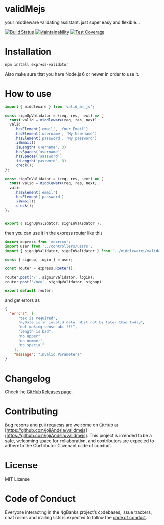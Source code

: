 # validMejs 
your middleware validating assistant. just super easy and flexible...

[![Build Status](https://www.travis-ci.org/JojiAndela/validMejs.svg?branch=develop)](https://www.travis-ci.org/JojiAndela/validMejs) [![Maintainability](https://api.codeclimate.com/v1/badges/5de500b6c2c9c3a07f35/maintainability)](https://codeclimate.com/github/JojiAndela/validMejs/maintainability) [![Test Coverage](https://api.codeclimate.com/v1/badges/5de500b6c2c9c3a07f35/test_coverage)](https://codeclimate.com/github/JojiAndela/validMejs/test_coverage)


# Installation
```bash
npm install express-validator
```
Also make sure that you have Node.js 6 or newer in order to use it.

# How to use

```javascript
import { middleware } from 'valid_me_js';

const signUpValidator = (req, res, next) => {
  const valid = middleware(req, res, next);
  valid
    .hasElement('email', 'Your Email')
    .hasElement('username', 'My Username')
    .hasElement('password', 'My password')
    .isEmail()
    .isLength('username', 3)
    .hasSpaces('username')
    .hasSpaces('password')
    .isLength('password', 8)
    .check();
};

const signInValidator = (req, res, next) => {
  const valid = middleware(req, res, next);
  valid
    .hasElement('email')
    .hasElement('password')
    .isEmail()
    .check();
};


export { signUpValidator, signInValidator };

```
then you can use it in the express router like this

``` javascript
import express from 'express';
import user from '../controllers/users';
import { signUpValidator, signInValidator } from '../middlewares/validator';

const { signup, login } = user;

const router = express.Router();

router.post('/', signInValidator, login);
router.post('/new', signUpValidator, signup);

export default router;
```
and get errors as 
```json
{
  "errors": [
      "tex is required",
      "myDate is an invalid date. Must not be later than today",
      "not making sense abi !!!",
      "length is bad",
      "no upper",
      "no number",
      "no special"
    ],
    "message": "Invalid Parameters"
}
```
# Changelog
Check the [GitHub Releases page](https://github.com/JojiAndela/validMejs/releases).

# Contributing
Bug reports and pull requests are welcome on GitHub at [https://github.com/jojiAndela/validmejs](https://github.com/jojiAndela/validmejs). This project is intended to be a safe, welcoming space for collaboration, and contributors are expected to adhere to the Contributor Covenant code of conduct.

# License
MIT License

# Code of Conduct
Everyone interacting in the NgBanks project’s codebases, issue trackers, chat rooms and mailing lists is expected to follow the [code of conduct](https://github.com/%5BUSERNAME%5D/validmejs/blob/master/CODE_OF_CONDUCT.md).

